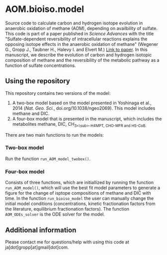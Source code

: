 # AOM.bioiso.model
Source code to calculate carbon and hydrogen isotope evolution in anaerobic oxidation of methane (AOM), depending on availbility of sulfate. This code is part of a paper published in *Science Advances* with the title "Sulfate-dependent reversibility of intracellular reactions explains the opposing isotope effects in the anaerobic oxidation of methane" (Wegener G., Gropp J., Taubner H., Halevy I. and Elvert M.) [Link to paper](https://doi.org/10.1126/sciadv.abe4939). In this manuscript, we describe the evolution of carbon and hydrogen isotopic composition of methane and the reversibility of the metabolic pathway as a function of sulfate concentrations. 

## Using the repository
This repository contains two versions of the model:
1. A two-box model based on the model presented in Yoshinaga et al., 2014 (*Nat. Geo. Sci.*, doi.org/10.1038/ngeo2069). This model includes methane and DIC.
2. A four-box model that is presented in the manuscript, which includes the metabolites methane, DIC, CH<sub>3<\sub>-H4MPT, CHO-MFR and HS-CoB.

There are two main functions to run the models:

### Two-box model
Run the function `run_AOM_model_twobox()`.

### Four-box model
Consists of three functions, which are initiallized by running the function `run_AOM_model()`, which will use the best fit model parameters to generate a figure for the change of isptope compositions of methane and DIC with time. 
In the function `run_bioiso_model` the user can manually change the initial model conditions (concentrations, kinetic fractionation factors from the literature, equilibrium fractionation factors).
The function `AOM_ODEs_solver` is the ODE solver for the model.

## Additional information
Please contact me for questions/help with using this code at ja[dot]gropp[at]gmail[dot]com.

